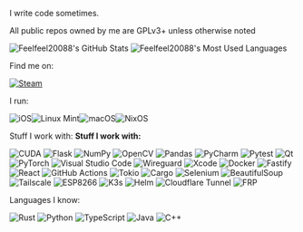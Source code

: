 I write code sometimes.

All public repos owned by me are GPLv3+ unless otherwise noted

<img src="https://github-readme-stats.vercel.app/api?username=Feelfeel20088&theme=react&show_icons=true&hide_border=false&count_private=true" alt="Feelfeel20088's GitHub Stats" /> <img src="https://github-readme-stats.vercel.app/api/top-langs/?username=Feelfeel20088&theme=react&show_icons=true&hide_border=false&count_private=true" alt="Feelfeel20088's Most Used Languages" />
<!--[![trophy](https://github-profile-trophy.vercel.app/?username=ryo-ma)](https://github.com/ryo-ma/github-profile-trophy)-->

Find me on:

[![Steam](https://img.shields.io/badge/steam-%23000000.svg?style=for-the-badge&logo=steam&logoColor=white)](https://steamcommunity.com/id/CootshkThe2nd)

I run:

![iOS](https://img.shields.io/badge/iOS-000000?style=for-the-badge&logo=ios&logoColor=white)![Linux Mint](https://img.shields.io/badge/Linux%20Mint-87CF3E?style=for-the-badge&logo=Linux%20Mint&logoColor=white)![macOS](https://img.shields.io/badge/mac%20os-000000?style=for-the-badge&logo=macos&logoColor=F0F0F0)![NixOS](https://img.shields.io/badge/NIXOS-5277C3.svg?style=for-the-badge&logo=NixOS&logoColor=white)

Stuff I work with:
**Stuff I work with:**

![CUDA](https://img.shields.io/badge/cuda-000000.svg?style=for-the-badge&logo=nVIDIA&logoColor=green)
![Flask](https://img.shields.io/badge/flask-%23000.svg?style=for-the-badge&logo=flask&logoColor=white)
![NumPy](https://img.shields.io/badge/numpy-%23013243.svg?style=for-the-badge&logo=numpy&logoColor=white)
![OpenCV](https://img.shields.io/badge/opencv-%23white.svg?style=for-the-badge&logo=opencv&logoColor=white)
![Pandas](https://img.shields.io/badge/pandas-%23150458.svg?style=for-the-badge&logo=pandas&logoColor=white)
![PyCharm](https://img.shields.io/badge/pycharm-143?style=for-the-badge&logo=pycharm&logoColor=black&color=black&labelColor=green)
![Pytest](https://img.shields.io/badge/pytest-%23ffffff.svg?style=for-the-badge&logo=pytest&logoColor=2f9fe3)
![Qt](https://img.shields.io/badge/Qt-%23217346.svg?style=for-the-badge&logo=Qt&logoColor=white)
![PyTorch](https://img.shields.io/badge/PyTorch-%23EE4C2C.svg?style=for-the-badge&logo=PyTorch&logoColor=white)
![Visual Studio Code](https://img.shields.io/badge/Visual%20Studio%20Code-0078d7.svg?style=for-the-badge&logo=visual-studio-code&logoColor=white)
![Wireguard](https://img.shields.io/badge/wireguard-%2388171A.svg?style=for-the-badge&logo=wireguard&logoColor=white)
![Xcode](https://img.shields.io/badge/Xcode-007ACC?style=for-the-badge&logo=Xcode&logoColor=white)
![Docker](https://img.shields.io/badge/Docker-2496ED?style=for-the-badge&logo=docker&logoColor=white)
![Fastify](https://img.shields.io/badge/Fastify-000000?style=for-the-badge&logo=fastify&logoColor=white)
![React](https://img.shields.io/badge/React-20232A?style=for-the-badge&logo=react&logoColor=61DAFB)
![GitHub Actions](https://img.shields.io/badge/GitHub%20Actions-2088FF?style=for-the-badge&logo=github-actions&logoColor=white)
![Tokio](https://img.shields.io/badge/Tokio-8B00FF?style=for-the-badge&logo=rust&logoColor=white)
![Cargo](https://img.shields.io/badge/Cargo-000000?style=for-the-badge&logo=rust&logoColor=white)
![Selenium](https://img.shields.io/badge/selenium-43B02A?style=for-the-badge&logo=selenium&logoColor=white)
![BeautifulSoup](https://img.shields.io/badge/BeautifulSoup-000000?style=for-the-badge&logo=python&logoColor=white)
![Tailscale](https://img.shields.io/badge/Tailscale-0046FF?style=for-the-badge&logo=tailscale&logoColor=white)
![ESP8266](https://img.shields.io/badge/ESP8266-3C3C3C?style=for-the-badge&logo=espressif&logoColor=white)
![K3s](https://img.shields.io/badge/K3s-F9A03C?style=for-the-badge&logo=kubernetes&logoColor=white)
![Helm](https://img.shields.io/badge/Helm-0F1689?style=for-the-badge&logo=helm&logoColor=white)
![Cloudflare Tunnel](https://img.shields.io/badge/cloudflared-F38020?style=for-the-badge&logo=cloudflare&logoColor=white)
![FRP](https://img.shields.io/badge/FRP-%23000000.svg?style=for-the-badge&logo=fastapi&logoColor=white&label=Fast%20Reverse%20Proxy)




Languages I know:

![Rust](https://img.shields.io/badge/rust-%23000000.svg?style=for-the-badge&logo=rust&logoColor=white)
![Python](https://img.shields.io/badge/python-3670A0?style=for-the-badge&logo=python&logoColor=ffdd54)
![TypeScript](https://img.shields.io/badge/typescript-%23007ACC.svg?style=for-the-badge&logo=typescript&logoColor=white)
![Java](https://img.shields.io/badge/java-%23ED8B00.svg?style=for-the-badge&logo=openjdk&logoColor=white)
![C++](https://img.shields.io/badge/c++-%2300599C.svg?style=for-the-badge&logo=c%2B%2B&logoColor=white)


